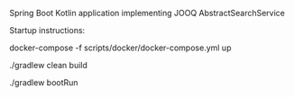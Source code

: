 Spring Boot Kotlin application implementing JOOQ AbstractSearchService

Startup instructions:

docker-compose -f scripts/docker/docker-compose.yml up

./gradlew clean build

./gradlew bootRun